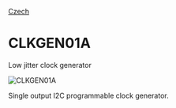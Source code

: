 
[Czech](./README.cs.md)
<!--- module --->
# CLKGEN01A
<!--- Emodule --->

<!--- subtitle ---> Low jitter clock generator<!--- Esubtitle --->

![CLKGEN01A](/doc/img/CLKGEN01A_QRcode.png)

<!--- description ---> Single output I2C programmable clock generator.<!--- Edescription --->
            